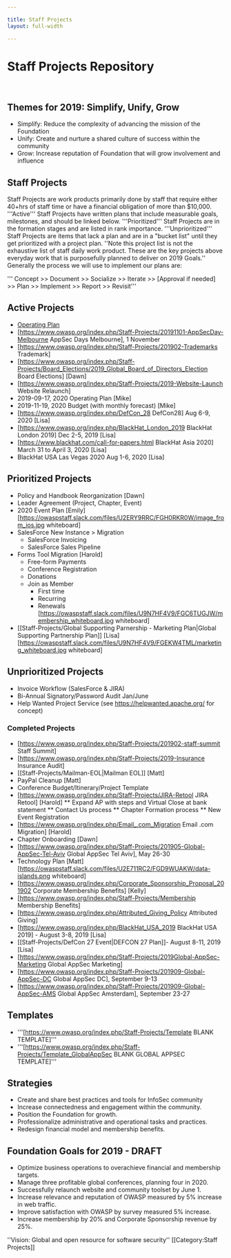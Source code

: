 ```yaml
---

title: Staff Projects
layout: full-width

---
```


# Staff Projects Repository

<br/>

## Themes for 2019: Simplify, Unify, Grow
* Simplify: Reduce the complexity of advancing the mission of the Foundation
* Unify: Create and nurture a shared culture of success within the community
* Grow: Increase reputation of Foundation that will grow involvement and influence

## Staff Projects

Staff Projects are work products primarily done by staff that require either 40+hrs of staff time or have a financial obligation of more than $10,000. '''Active''' Staff Projects have written plans that include measurable goals, milestones, and should be linked below.  '''Prioritized''' Staff Projects are in the formation stages and are listed in rank importance. '''Unprioritized''' Staff Projects are items that lack a plan and are in a "bucket list" until they get prioritized with a project plan. ''Note this project list is not the exhaustive list of staff daily work product. These are the key projects above everyday work that is purposefully planned to deliver on 2019 Goals.''
Generally the process we will use to implement our plans are: 

 ''' Concept >> Document >> Socialize >> Iterate >> [Approval if needed] >> Plan >> Implement >> Report >> Revisit'''


## Active Projects
* [Operating Plan](https://www.owasp.org/index.php/Staff-Projects/2019-Operating-Plan)
* [https://www.owasp.org/index.php/Staff-Projects/20191101-AppSecDay-Melbourne AppSec Days Melbourne], 1 November
* [https://www.owasp.org/index.php/Staff-Projects/201902-Trademarks Trademark]
* [https://www.owasp.org/index.php/Staff-Projects/Board_Elections/2019_Global_Board_of_Directors_Election Board Elections] [Dawn]
* [https://www.owasp.org/index.php/Staff-Projects/2019-Website-Launch Website Relaunch]
* 2019-09-17, 2020 Operating Plan [Mike]
* 2019-11-19, 2020 Budget (with monthly forecast) [Mike]
* [https://www.owasp.org/index.php/DefCon_28 DefCon28] Aug 6-9, 2020 [Lisa]
* [https://www.owasp.org/index.php/BlackHat_London_2019 BlackHat London 2019] Dec 2-5, 2019 [Lisa]
* [https://www.blackhat.com/call-for-papers.html BlackHat Asia 2020] March 31 to April 3, 2020 [Lisa]
* BlackHat USA Las Vegas 2020 Aug 1-6, 2020 [Lisa]

## Prioritized Projects
* Policy and Handbook Reorganization [Dawn]
* Leader Agreement (Project, Chapter, Event)
* 2020 Event Plan [Emily] [https://owaspstaff.slack.com/files/U2ERY9RRC/FGH0RKR0W/image_from_ios.jpg whiteboard]
* SalesForce New Instance > Migration
    * SalesForce Invoicing
    * SalesForce Sales Pipeline
* Forms Tool Migration [Harold]
    * Free-form Payments
    * Conference Registration
    * Donations
    * Join as Member
        * First time
        * Recurring
        * Renewals [https://owaspstaff.slack.com/files/U9N7HF4V9/FGC6TUGJW/membership_whiteboard.jpg whiteboard]
* [[Staff-Projects/Global Supporting Parnership - Marketing Plan|Global Supporting Partnership Plan]] [Lisa] [https://owaspstaff.slack.com/files/U9N7HF4V9/FGEKW4TML/marketing_whiteboard.jpg whiteboard]

## Unprioritized Projects

* Invoice Workflow (SalesForce & JIRA)
* Bi-Annual Signatory/Password Audit Jan/June
* Help Wanted Project Service (see https://helpwanted.apache.org/ for concept)

### Completed Projects 
* [https://www.owasp.org/index.php/Staff-Projects/201902-staff-summit Staff Summit]
* [https://www.owasp.org/index.php/Staff-Projects/2019-Insurance Insurance Audit]
* [[Staff-Projects/Mailman-EOL|Mailman EOL]] [Matt]
* PayPal Cleanup [Matt]
* Conference Budget/Itinerary/Project Template
* [https://www.owasp.org/index.php/Staff-Projects/JIRA-Retool JIRA Retool] [Harold]
** Expand AP with steps and Virtual Close at bank statement
** Contact Us process
** Chapter Formation process
** New Event Registration
* [https://www.owasp.org/index.php/Email_.com_Migration Email .com Migration] [Harold]
* Chapter Onboarding [Dawn]
* [https://www.owasp.org/index.php/Staff-Projects/201905-Global-AppSec-Tel-Aviv Global AppSec Tel Aviv], May 26-30
* Technology Plan [Matt] [https://owaspstaff.slack.com/files/U2E711RC2/FGD9WUAKW/data-islands.png whiteboard]
* [https://www.owasp.org/index.php/Corporate_Sponsorship_Proposal_201902 Corporate Membership Benefits] [Kelly]
* [https://www.owasp.org/index.php/Staff-Projects/Membership Membership Benefits]
* [https://www.owasp.org/index.php/Attributed_Giving_Policy Attributed Giving]
* [https://www.owasp.org/index.php/BlackHat_USA_2019 BlackHat USA 2019] - August 3-8, 2019 [Lisa]
* [[Staff-Projects/DefCon 27 Event|DEFCON 27 Plan]]- August 8-11, 2019 [Lisa]
* [https://www.owasp.org/index.php/Staff-Projects/2019Global-AppSec-Marketing Global AppSec Marketing]
* [https://www.owasp.org/index.php/Staff-Projects/201909-Global-AppSec-DC Global AppSec DC], September 9-13
* [https://www.owasp.org/index.php/Staff-Projects/201909-Global-AppSec-AMS Global AppSec Amsterdam], September 23-27


## Templates 
* '''[https://www.owasp.org/index.php/Staff-Projects/Template BLANK TEMPLATE]'''
* '''[https://www.owasp.org/index.php/Staff-Projects/Template_GlobalAppSec BLANK GLOBAL APPSEC TEMPLATE]'''

## Strategies
* Create and share best practices and tools for InfoSec community
* Increase connectedness and engagement within the community.
* Position the Foundation for growth.
* Professionalize administrative and operational tasks and practices.
* Redesign financial model and membership benefits.

## Foundation Goals for 2019 - DRAFT 

* Optimize business operations to overachieve financial and membership targets.
* Manage three profitable global conferences, planning four in 2020.
* Successfully relaunch website and community toolset by June 1.
* Increase relevance and reputation of OWASP measured by 5% increase in web traffic.
* Improve satisfaction with OWASP by survey measured 5% increase.
* Increase membership by 20% and Corporate Sponsorship revenue by 25%.

''Vision: Global and open resource for software security''
[[Category:Staff Projects]]
